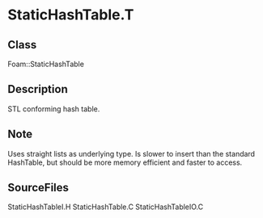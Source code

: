 # StaticHashTable.T 
## Class
Foam::StaticHashTable

## Description
STL conforming hash table.

## Note
Uses straight lists as underlying type.
Is slower to insert than the standard HashTable, but should be more
memory efficient and faster to access.

## SourceFiles
StaticHashTableI.H
StaticHashTable.C
StaticHashTableIO.C


